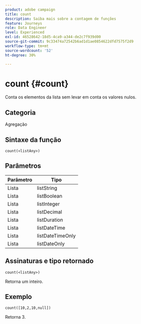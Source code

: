 ```yaml
---
product: adobe campaign
title: count
description: Saiba mais sobre a contagem de funções
feature: Journeys
role: Data Engineer
level: Experienced
exl-id: 46528642-18d5-4ca9-a344-de2c7f939d00
source-git-commit: 9c33474a72542b6ad1d1ae0854622dfd7575f2d9
workflow-type: tm+mt
source-wordcount: '52'
ht-degree: 30%

---
```


# count {#count}

Conta os elementos da lista sem levar em conta os valores nulos.

## Categoria

Agregação

## Sintaxe da função

`count(<listAny>)`

## Parâmetros

| Parâmetro | Tipo |
|-----------|------------------|
| Lista | listString |
| Lista | listBoolean |
| Lista | listInteger |
| Lista | listDecimal |
| Lista | listDuration |
| Lista | listDateTime |
| Lista | listDateTimeOnly |
| Lista | listDateOnly |

## Assinaturas e tipo retornado

`count(<listAny>)`

Retorna um inteiro.

## Exemplo

`count([10,2,10,null])`

Retorna 3.
